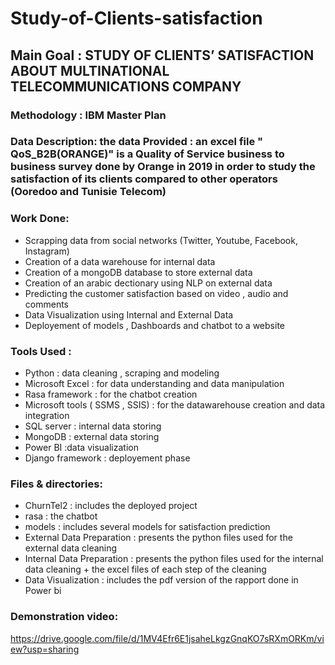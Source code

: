 # Study-of-Clients-satisfaction
 ## Main Goal : STUDY OF CLIENTS’ SATISFACTION ABOUT MULTINATIONAL TELECOMMUNICATIONS  COMPANY
 
### Methodology : IBM Master Plan

### Data Description: the data Provided : an excel file " QoS_B2B(ORANGE)" is a Quality of Service business to business survey done by Orange in 2019 in order to study the satisfaction of its clients compared to other operators (Ooredoo and Tunisie Telecom)

### Work Done:
* Scrapping data from social networks (Twitter, Youtube, Facebook, Instagram)
* Creation of a data warehouse for internal data 
* Creation of a mongoDB database to store external data
* Creation of an arabic dectionary using NLP on external data 
* Predicting the customer satisfaction based on video , audio and comments
* Data Visualization using Internal and External Data
* Deployement of models , Dashboards and chatbot to a website 


### Tools Used :
* Python : data cleaning , scraping and modeling
* Microsoft Excel : for data understanding and data manipulation
* Rasa framework : for the chatbot creation
* Microsoft tools ( SSMS , SSIS) :  for the datawarehouse creation and data integration
* SQL server : internal data storing
* MongoDB : external data storing
* Power BI :data visualization 
* Django framework : deployement phase

### Files & directories:
* ChurnTel2 : includes the deployed project
* rasa : the chatbot 
* models : includes several models for satisfaction prediction
* External Data Preparation : presents the python files used for the external data cleaning
* Internal Data Preparation : presents the python files used for the internal data cleaning + the excel files of each step of the cleaning
* Data Visualization : includes the pdf version of the rapport done in Power bi


### Demonstration video: 
https://drive.google.com/file/d/1MV4Efr6E1jsaheLkgzGnqKO7sRXmORKm/view?usp=sharing
